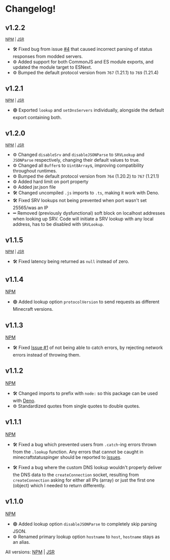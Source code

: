 # Changelog!

<h2>v1.2.2</h2>

<sup>[NPM](https://www.npmjs.com/package/minecraftstatuspinger/v/1.2.2) | [JSR](https://jsr.io/@minecraft/minecraftstatuspinger@1.2.2)</sup>

- 🛠️ Fixed bug from issue [#4](https://github.com/woodendoors7/MinecraftStatusPinger/issues/4) that caused incorrect parsing of status responses from modded servers.
- ⚙️ Added support for both CommonJS and ES module exports, and updated the module target to ESNext.
- ⚙️ Bumped the default protocol version from `767` (1.21.1) to `769` (1.21.4)

<h2>v1.2.1</h2>

<sup>[NPM](https://www.npmjs.com/package/minecraftstatuspinger/v/1.2.1) | [JSR](https://jsr.io/@minecraft/minecraftstatuspinger@1.2.1)</sup>

- 🟢 Exported `lookup` and `setDnsServers` individually, alongside the default export containing both.

<h2>v1.2.0</h2>

<sup>[NPM](https://www.npmjs.com/package/minecraftstatuspinger/v/1.2.0) | [JSR](https://jsr.io/@minecraft/minecraftstatuspinger@1.2.0)</sup>

- ⚙️ Changed `disableSrv` and `disableJSONParse` to `SRVLookup` and `JSONParse` respectively, changing their default values to true. 
- ⚙️ Changed all `Buffer`s to `Uint8Array`s, improving compatibility throughout runtimes.
- ⚙️ Bumped the default protocol version from `764` (1.20.2) to `767` (1.21.1)
- ⚙️ Added hard limit on port property
- ⚙️ Added jsr.json file
- 🛠️ Changed uncompiled `.js` imports to `.ts`, making it work with Deno.
- 🛠️ Fixed SRV lookups not being prevented when port wasn't set 25565/was an IP
- ➖ Removed (previously dysfunctional) soft block on localhost addresses when looking up SRV. Code will initiate a SRV lookup with any local address, has to be disabled with `SRVLookup`.
 
<h2>v1.1.5</h2>

<sup>[NPM](https://www.npmjs.com/package/minecraftstatuspinger/v/1.1.5) | [JSR](https://jsr.io/@minecraft/minecraftstatuspinger@1.1.5)</sup>

- 🛠️ Fixed latency being returned as `null` instead of zero.


<h2>v1.1.4</h2>

[NPM](https://www.npmjs.com/package/minecraftstatuspinger/v/1.1.4)

- 🟢 Added lookup option `protocolVersion` to send requests as different Minecraft versions.

<h2>v1.1.3</h2>

[NPM](https://www.npmjs.com/package/minecraftstatuspinger/v/1.1.3)

- 🛠️ Fixed  [Issue #1](https://github.com/woodendoors7/MinecraftStatusPinger/issues/1) of not being able to catch errors, by rejecting network errors instead of throwing them. 

<h2>v1.1.2</h2>

[NPM](https://www.npmjs.com/package/minecraftstatuspinger/v/1.1.2)

- 🛠️ Changed imports to prefix with `node:` so this package can be used with [Deno](https://deno.com/). 
- ⚙️ Standardized quotes from single quotes to double quotes.

<h2>v1.1.1</h2>

[NPM](https://www.npmjs.com/package/minecraftstatuspinger/v/1.1.1)

- 🛠️ Fixed a bug which prevented users from `.catch`-ing errors thrown from the `.lookup` function. Any errors that cannot be caught in minecraftstatuspinger should be reported to [issues](https://github.com/woodendoors7/MinecraftStatusPinger/issues).

- 🛠️ Fixed a bug where the custom DNS lookup wouldn't properly deliver the DNS data to the `createConnection` socket, resulting from `createConnection` asking for either all IPs (array) or just the first one (object) which I needed to return differently.

<h2>v1.1.0</h2>

[NPM](https://www.npmjs.com/package/minecraftstatuspinger/v/1.1.0)

 - 🟢 Added lookup option `disableJSONParse` to completely skip parsing JSON.
 - ⚙️ Renamed primary lookup option `hostname` to `host`, `hostname` stays as an alias.

All versions: [NPM](https://www.npmjs.com/package/minecraftstatuspinger?activeTab=versions) | [JSR](https://jsr.io/@minecraft/minecraftstatuspinger/versions)